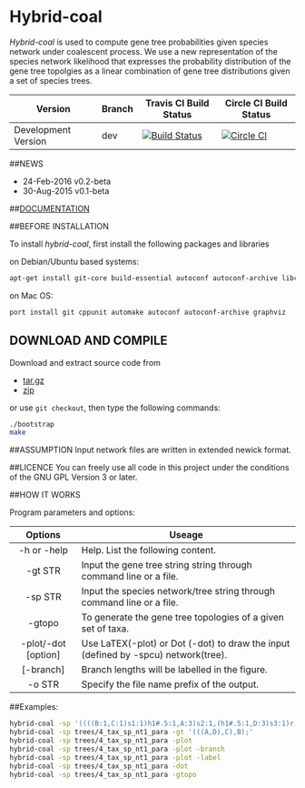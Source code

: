 Hybrid-coal
===========

_Hybrid-coal_ is used to compute gene tree probabilities given species network under coalescent process. We use a new representation of the species network likelihood that expresses
the probability distribution of the gene tree topolgies as a linear combination of gene tree distributions given a set of species trees.

Version             | Branch  | Travis CI Build Status                                                                                                                   | Circle CI Build Status
------------------- | ------- | ---------------------------------------------------------------------------------------------------------------------------------------- |--------------------------
Development Version | dev     | [![Build Status](https://api.travis-ci.org/hybridLambda/hybrid-coal.svg?branch=dev)](https://travis-ci.com/hybridLambda/hybrid-coal)         | [![Circle CI](https://circleci.com/gh/hybridLambda/hybrid-coal.svg?style=svg)](https://circleci.com/gh/hybridLambda/hybrid-coal)

##NEWS
 - 24-Feb-2016 v0.2-beta
 - 30-Aug-2015 v0.1-beta 

##[DOCUMENTATION](https://github.com/hybridLambda/hybrid-coal/raw/doc/doc/manual.pdf)

##BEFORE INSTALLATION

To install _hybrid-coal_, first install the following packages and libraries

on Debian/Ubuntu based systems:
```bash
apt-get install git-core build-essential autoconf autoconf-archive libcppunit-dev graphviz
```
on Mac OS:
```bash
port install git cppunit automake autoconf autoconf-archive graphviz
```

## DOWNLOAD AND COMPILE

Download and extract source code from 
 - [tar.gz](https://github.com/hybridLambda/hybrid-coal/raw/doc/doc/manual.pdf)
 - [zip](https://github.com/hybridLambda/hybrid-coal/raw/doc/doc/manual.pdf)
 
or use `git checkout`, then type the following commands:
```bash
./bootstrap
make
```

##ASSUMPTION
Input network files are written in extended newick format.

##LICENCE
You can freely use all code in this project under the conditions of the GNU
GPL Version 3 or later.

##HOW IT WORKS

Program parameters and options:

Options              | Useage |
:-------------------:| ------------------------------- |
-h or -help          | Help. List the following content. |
             -gt STR | Input the gene tree string string through command line or a file.
             -sp STR | Input the species network/tree string through command line or a file.
              -gtopo | To generate the gene tree topologies of a given set of taxa.
 -plot/-dot [option] | Use LaTEX(-plot) or Dot (-dot) to draw the input (defined by -spcu) network(tree).
           [-branch] | Branch lengths will be labelled in the figure.
             -o STR  | Specify the file name prefix of the output.

##Examples:
```bash
hybrid-coal -sp '((((B:1,C:1)s1:1)h1#.5:1,A:3)s2:1,(h1#.5:1,D:3)s3:1)r;'
hybrid-coal -sp trees/4_tax_sp_nt1_para -gt '(((A,D),C),B);'
hybrid-coal -sp trees/4_tax_sp_nt1_para -plot
hybrid-coal -sp trees/4_tax_sp_nt1_para -plot -branch
hybrid-coal -sp trees/4_tax_sp_nt1_para -plot -label
hybrid-coal -sp trees/4_tax_sp_nt1_para -dot
hybrid-coal -sp trees/4_tax_sp_nt1_para -gtopo
```
